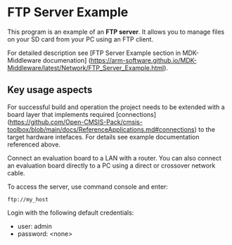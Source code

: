 FTP Server Example
==================

This program is an example of an **FTP server**. It allows you to manage files on
your SD card from your PC using an FTP client.

For detailed description see [FTP Server Example section in MDK-Middleware documenation]
(https://arm-software.github.io/MDK-Middleware/latest/Network/FTP_Server_Example.html).

Key usage aspects
-----------------

For successful build and operation the project needs to be extended with a board layer
that implements required [connections]
(https://github.com/Open-CMSIS-Pack/cmsis-toolbox/blob/main/docs/ReferenceApplications.md#connections)
to the target hardware intefaces. For details see example documentation referenced above.

Connect an evaluation board to a LAN with a router. You can also connect an evaluation board
directly to a PC using a direct or crossover network cable.

To access the server, use command console and enter:

```
ftp://my_host
```

Login with the following default credentials:
 - user: admin
 - password: \<none\>
